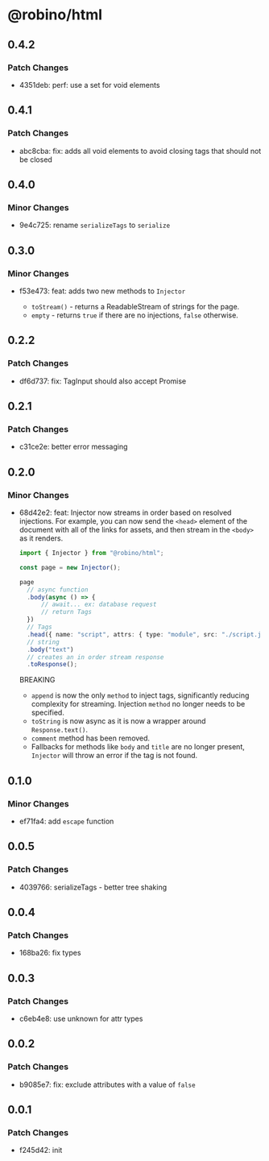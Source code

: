 # @robino/html

## 0.4.2

### Patch Changes

- 4351deb: perf: use a set for void elements

## 0.4.1

### Patch Changes

- abc8cba: fix: adds all void elements to avoid closing tags that should not be closed

## 0.4.0

### Minor Changes

- 9e4c725: rename `serializeTags` to `serialize`

## 0.3.0

### Minor Changes

- f53e473: feat: adds two new methods to `Injector`

  - `toStream()` - returns a ReadableStream of strings for the page.
  - `empty` - returns `true` if there are no injections, `false` otherwise.

## 0.2.2

### Patch Changes

- df6d737: fix: TagInput should also accept Promise<Tags>

## 0.2.1

### Patch Changes

- c31ce2e: better error messaging

## 0.2.0

### Minor Changes

- 68d42e2: feat: Injector now streams in order based on resolved injections. For example, you can now send the `<head>` element of the document with all of the links for assets, and then stream in the `<body>` as it renders.

  ```ts
  import { Injector } from "@robino/html";

  const page = new Injector();

  page
  	// async function
  	.body(async () => {
  		// await... ex: database request
  		// return Tags
  	})
  	// Tags
  	.head({ name: "script", attrs: { type: "module", src: "./script.js" } })
  	// string
  	.body("text")
  	// creates an in order stream response
  	.toResponse();
  ```

  BREAKING

  - `append` is now the only `method` to inject tags, significantly reducing complexity for streaming. Injection `method` no longer needs to be specified.
  - `toString` is now async as it is now a wrapper around `Response.text()`.
  - `comment` method has been removed.
  - Fallbacks for methods like `body` and `title` are no longer present, `Injector` will throw an error if the tag is not found.

## 0.1.0

### Minor Changes

- ef71fa4: add `escape` function

## 0.0.5

### Patch Changes

- 4039766: serializeTags - better tree shaking

## 0.0.4

### Patch Changes

- 168ba26: fix types

## 0.0.3

### Patch Changes

- c6eb4e8: use unknown for attr types

## 0.0.2

### Patch Changes

- b9085e7: fix: exclude attributes with a value of `false`

## 0.0.1

### Patch Changes

- f245d42: init

